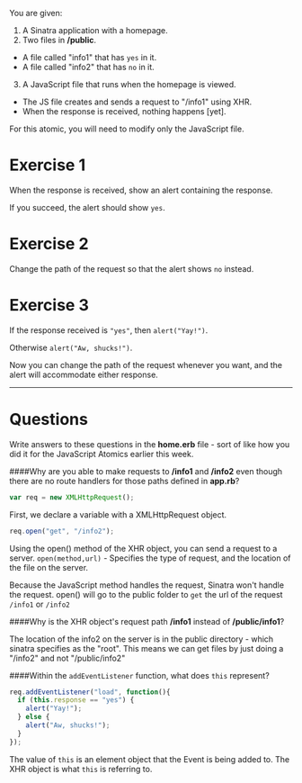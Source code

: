 You are given:

1. A Sinatra application with a homepage.
2. Two files in **/public**.
  - A file called "info1" that has `yes` in it.
  - A file called "info2" that has `no` in it.
3. A JavaScript file that runs when the homepage is viewed.
  - The JS file creates and sends a request to "/info1" using XHR.
  - When the response is received, nothing happens [yet].

For this atomic, you will need to modify only the JavaScript file.

# Exercise 1

When the response is received, show an alert containing the response.

If you succeed, the alert should show `yes`.

# Exercise 2

Change the path of the request so that the alert shows `no` instead.

# Exercise 3

If the response received is `"yes"`, then `alert("Yay!")`.

Otherwise `alert("Aw, shucks!")`.

Now you can change the path of the request whenever you want, and the alert will accommodate either response.

---

# Questions

Write answers to these questions in the **home.erb** file - sort of like how you did it for the JavaScript Atomics earlier this week.

####Why are you able to make requests to **/info1** and **/info2** even though there are no route handlers for those paths defined in **app.rb**?

```javascript
var req = new XMLHttpRequest();
```

First, we declare a variable with a XMLHttpRequest object.

```javascript
req.open("get", "/info2");
```

Using the open() method of the XHR object, you can send a request to a server. `open(method,url)` - Specifies the type of request, and the location of the file on the server.

Because the JavaScript method handles the request, Sinatra won't handle the request. open() will go to the public folder to `get` the url of the request `/info1` or `/info2`



####Why is the XHR object's request path **/info1** instead of **/public/info1**?

The location of the info2 on the server is in the public directory - which sinatra specifies as the "root". This means we can get files by just doing a "/info2" and not "/public/info2"



####Within the `addEventListener` function, what does `this` represent?

```javascript
req.addEventListener("load", function(){
  if (this.response == "yes") {
    alert("Yay!");
  } else {
    alert("Aw, shucks!");
  }
});
```

The value of `this` is an element object that the Event is being added to. The XHR object is what `this` is referring to.


